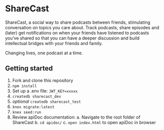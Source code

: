 # ShareCast
ShareCast, a social way to share podcasts between friends, stimulating conversation on topics you care about. Track podcasts, share episodes and (later) get notifications on when your friends have listened to podcasts you’ve shared so that you can have a deeper discussion and build intellectual bridges with your friends and family.

Changing lives, one podcast at a time.

## Getting started

1. Fork and clone this repository
2. ```npm install```
3. Set up a .env file: ```JWT_KEY=xxxxx```
4. ```createdb sharecast_dev```
5. *optional* ```createdb sharecast_test```
6. ```knex migrate:latest```
7. ```knex seed:run```
8. Review apiDoc documentation:
    a. Navigate to the root folder of ShareCast
    b. ```cd apidoc/```
    c. ```open index.html``` to open apiDoc in browser
